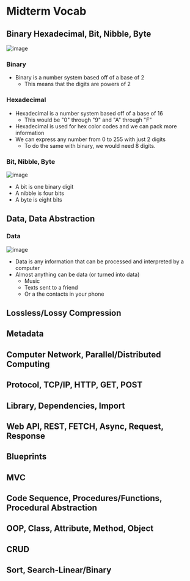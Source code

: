 # Midterm Vocab

## Binary Hexadecimal, Bit, Nibble, Byte
![image](https://www.watelectronics.com/wp-content/uploads/Hexadecimal-and-Binary-Number-System-Representation.jpg)
### Binary
* Binary is a number system based off of a base of 2
  * This means that the digits are powers of 2

### Hexadecimal
* Hexadecimal is a number system based off of a base of 16
  * This would be "0" through "9" and "A" through "F"
* Hexadecimal is used for hex color codes and we can pack more information
* We can express any number from 0 to 255 with just 2 digits
  * To do the same with binary, we would need 8 digits.

### Bit, Nibble, Byte
![image](https://www.dataunitconverter.com/blog/images/bit-nibble-byte-1.png)
* A bit is one binary digit
* A nibble is four bits
* A byte is eight bits

## Data, Data Abstraction
### Data
![image](https://encrypted-tbn0.gstatic.com/images?q=tbn:ANd9GcReAlES1HWaSRCx-0JZlJZ2iQNiZStQ0HCjkQ&usqp=CAU)
* Data is any information that can be processed and interpreted by a computer
* Almost anything can be data (or turned into data)
  * Music
  * Texts sent to a friend
  * Or a the contacts in your phone

## Lossless/Lossy Compression


## Metadata


## Computer Network, Parallel/Distributed Computing


## Protocol, TCP/IP, HTTP, GET, POST


## Library, Dependencies, Import


## Web API, REST, FETCH, Async, Request, Response


## Blueprints


## MVC


## Code Sequence, Procedures/Functions, Procedural Abstraction


## OOP, Class, Attribute, Method, Object


## CRUD


## Sort, Search-Linear/Binary

